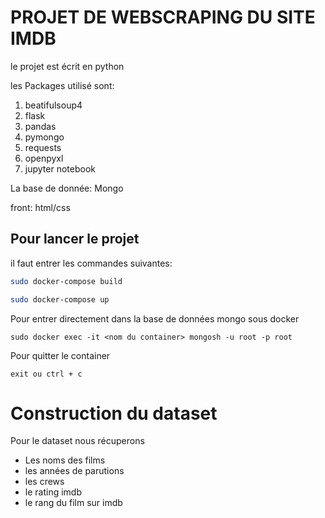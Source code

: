 
# PROJET DE WEBSCRAPING DU SITE IMDB

le projet est écrit en python 

les Packages utilisé sont:

1. beatifulsoup4
2. flask
3. pandas
4. pymongo
5. requests
6. openpyxl
7. jupyter notebook

La base de donnée: Mongo

front: html/css

## Pour lancer le projet 

il faut entrer les commandes suivantes:
```` bash
sudo docker-compose build
````   

```` bash
sudo docker-compose up
````   

Pour entrer directement dans la base de données mongo sous docker 

```` docker
sudo docker exec -it <nom du container> mongosh -u root -p root
````
Pour quitter le container
```` mongosh
exit ou ctrl + c
````

# Construction du dataset 

Pour le dataset nous récuperons

- Les noms des films
- les années de parutions
- les crews 
- le rating imdb
- le rang du film sur imdb 


